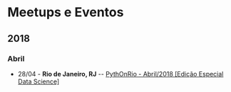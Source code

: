 # Meetups e Eventos

## 2018

### Abril

* 28/04 - **Rio de Janeiro, RJ** -- [PythOnRio - Abril/2018 [Edição Especial Data Science]](https://www.meetup.com/pt-BR/pythonrio/events/249433444/)
